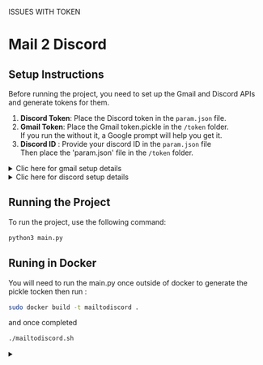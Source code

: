 
ISSUES WITH TOKEN 

# Mail 2 Discord
## Setup Instructions<br>
Before running the project, you need to set up the Gmail and Discord APIs and generate tokens for them.<br>
1. **Discord Token**: Place the Discord token in the `param.json` file.
2. **Gmail Token**: Place the Gmail token.pickle in the `/token` folder.<br>
    If you run the without it, a Google prompt will help you get it.
3. **Discord ID** : Provide your discord ID in the `param.json` file<br>
Then place the 'param.json' file in the `/token` folder.<br>

<details>
  <summary>Clic here for gmail setup details</summary>

1. Go to the [Google Cloud Console](https://console.cloud.google.com/welcome?authuser=5&project=autorecponder) page
2. Click `Select a project`->`NEW PROJECT`
3. Then on the dashboard click `APIs and Services`
4. `ENABLE APIS AND SERVICES`->`Gmail API`->`ENABLE`
5. Then Click `OAuth consent screen`
6. Under User Type select `External` then `CREATE`
7. Fill obligatory information then `SAVE AND CONTINUE`
8. `ADD OR REMOVE SCOPES` and under `Manually add scopes` add the following :

        https://www.googleapis.com/auth/gmail.modify
        https://www.googleapis.com/auth/gmail.readonly
9. Then after clicking save a bunch more time you should be good to go
</details>

<details>
  <summary>Clic here for discord setup details</summary>

1. Go visit the [Discord Developer Applications](https://discord.com/developers/applications) page
2. create a new Application
3. under `Bot` click the `Reset Token` button and copy the api key
4. past it in `param.json` as your `discordtoken`
5. (you might need to invite you bot to a server once via url autorisation)
</details>


## Running the Project<br>
To run the project, use the following command:<br>
```bash
python3 main.py
```

## Runing in Docker

You will need to run the main.py once outside of docker to generate the pickle tocken then run :

```bash
sudo docker build -t mailtodiscord .
```
and once completed
```bash
./mailtodiscord.sh
```

<details>
  <summary></summary>

<div style="text-align:center">
  <img src="./asset/test.jpg" alt="Frog" width="400"/>
</div>
